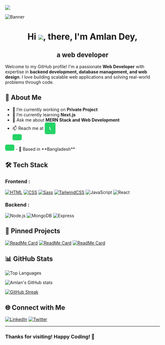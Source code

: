<img src="https://komarev.com/ghpvc/?username=omlan99&color=red"/>

![Banner](https://i.ibb.co.com/ymmhV6gj/Your-paragraph-text.png)


# <div align="center">Hi ![](https://user-images.githubusercontent.com/18350557/176309783-0785949b-9127-417c-8b55-ab5a4333674e.gif), there, I'm Amlan Dey,</div>
## <div align="center">a web developer</div>

Welcome to my GitHub profile! I'm a passionate **Web Developer** with expertise in **backend development, database management, and web design**. I love building scalable web applications and solving real-world problems through code.

## 🚀 About Me
- 🔭 I’m currently working on **Private Project**
- 🌱 I’m currently learning **Next.js**
- 💬 Ask me about **MERN Stack and Web Development**
- 📫 Reach me at  <a href="tel:+8801874466166" style="display: inline-block; padding: 10px 15px; background-color: #25D366; color: white; font-weight: bold; text-decoration: none; border-radius: 5px;">
   📞
</a>
- 📍 Based in **Bangladesh**

## 🛠️ Tech Stack
### Frontend : 
[![HTML](https://img.shields.io/badge/HTML5-E34F26?style=for-the-badge&logo=html5&logoColor=white)](https://developer.mozilla.org/en-US/docs/Web/HTML)
[![CSS](https://img.shields.io/badge/CSS3-1572B6?style=for-the-badge&logo=css3&logoColor=white)](https://developer.mozilla.org/en-US/docs/Web/CSS)
[![Sass](https://img.shields.io/badge/Sass-CC6699?style=for-the-badge&logo=sass&logoColor=white)](https://sass-lang.com)
[![TailwindCSS](https://img.shields.io/badge/TailwindCSS-38B2AC?style=for-the-badge&logo=tailwind-css&logoColor=white)](https://tailwindcss.com)
![JavaScript](https://img.shields.io/badge/JavaScript-F7DF1E?style=for-the-badge&logo=javascript&logoColor=black)
![React](https://img.shields.io/badge/React-61DAFB?style=for-the-badge&logo=react&logoColor=black)
### Backend : 
![Node.js](https://img.shields.io/badge/Node.js-339933?style=for-the-badge&logo=nodedotjs&logoColor=white)
![MongoDB](https://img.shields.io/badge/MongoDB-47A248?style=for-the-badge&logo=mongodb&logoColor=white)
![Express](https://img.shields.io/badge/Express-000000?style=for-the-badge&logo=express&logoColor=white)


## 📌 Pinned Projects
[![ReadMe Card](https://github-readme-stats.vercel.app/api/pin/?username=omlan99&repo=BookNest&theme=radical)](https://github.com/omlan99/BookNest)
[![ReadMe Card](https://github-readme-stats.vercel.app/api/pin/?username=omlan99&repo=Lingo-Bingo&theme=radical)](https://github.com/omlan99/Lingo-Bingo)
[![ReadMe Card](https://github-readme-stats.vercel.app/api/pin/?username=omlan99&repo=Visa_Navigator_Client&theme=radical)](https://github.com/omlan99/Visa_Navigator_Client)


## 📊 GitHub Stats
![Top Languages](https://github-readme-stats.vercel.app/api/top-langs/?username=omlan99&layout=compact&theme=radical)

![Amlan's GitHub stats](https://github-readme-stats.vercel.app/api?username=omlan99&show_icons=true&theme=radical)

[![GitHub Streak](https://github-readme-streak-stats.herokuapp.com?user=omlan99&theme=dark)](https://git.io/streak-stats)

## 🌐 Connect with Me
[![LinkedIn](https://img.shields.io/badge/LinkedIn-%230077B5.svg?style=for-the-badge&logo=linkedin&logoColor=white)](https://linkedin.com/in/omlan99)
[![Twitter](https://img.shields.io/badge/Twitter-%231DA1F2.svg?style=for-the-badge&logo=twitter&logoColor=white)](https:///x.com/omlan99)


---
### Thanks for visiting! Happy Coding! 🚀
